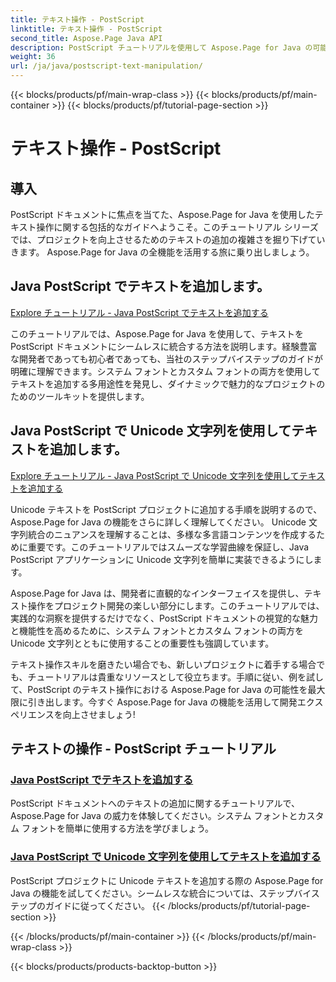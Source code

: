 ```yaml
---
title: テキスト操作 - PostScript
linktitle: テキスト操作 - PostScript
second_title: Aspose.Page Java API
description: PostScript チュートリアルを使用して Aspose.Page for Java の可能性を解き放ちます。 Unicode 文字列を含むテキストを簡単に追加して、プロジェクトを強化します。
weight: 36
url: /ja/java/postscript-text-manipulation/
---
```


{{< blocks/products/pf/main-wrap-class >}}
{{< blocks/products/pf/main-container >}}
{{< blocks/products/pf/tutorial-page-section >}}

# テキスト操作 - PostScript


## 導入

PostScript ドキュメントに焦点を当てた、Aspose.Page for Java を使用したテキスト操作に関する包括的なガイドへようこそ。このチュートリアル シリーズでは、プロジェクトを向上させるためのテキストの追加の複雑さを掘り下げていきます。 Aspose.Page for Java の全機能を活用する旅に乗り出しましょう。

## Java PostScript でテキストを追加します。
[Explore チュートリアル - Java PostScript でテキストを追加する](./add-text/)

このチュートリアルでは、Aspose.Page for Java を使用して、テキストを PostScript ドキュメントにシームレスに統合する方法を説明します。経験豊富な開発者であっても初心者であっても、当社のステップバイステップのガイドが明確に理解できます。システム フォントとカスタム フォントの両方を使用してテキストを追加する多用途性を発見し、ダイナミックで魅力的なプロジェクトのためのツールキットを提供します。

## Java PostScript で Unicode 文字列を使用してテキストを追加します。
[Explore チュートリアル - Java PostScript で Unicode 文字列を使用してテキストを追加する](./add-text-unicode/)

Unicode テキストを PostScript プロジェクトに追加する手順を説明するので、Aspose.Page for Java の機能をさらに詳しく理解してください。 Unicode 文字列統合のニュアンスを理解することは、多様な多言語コンテンツを作成するために重要です。このチュートリアルではスムーズな学習曲線を保証し、Java PostScript アプリケーションに Unicode 文字列を簡単に実装できるようにします。

Aspose.Page for Java は、開発者に直観的なインターフェイスを提供し、テキスト操作をプロジェクト開発の楽しい部分にします。このチュートリアルでは、実践的な洞察を提供するだけでなく、PostScript ドキュメントの視覚的な魅力と機能性を高めるために、システム フォントとカスタム フォントの両方を Unicode 文字列とともに使用することの重要性も強調しています。

テキスト操作スキルを磨きたい場合でも、新しいプロジェクトに着手する場合でも、チュートリアルは貴重なリソースとして役立ちます。手順に従い、例を試して、PostScript のテキスト操作における Aspose.Page for Java の可能性を最大限に引き出します。今すぐ Aspose.Page for Java の機能を活用して開発エクスペリエンスを向上させましょう!
## テキストの操作 - PostScript チュートリアル
### [Java PostScript でテキストを追加する](./add-text/)
PostScript ドキュメントへのテキストの追加に関するチュートリアルで、Aspose.Page for Java の威力を体験してください。システム フォントとカスタム フォントを簡単に使用する方法を学びましょう。
### [Java PostScript で Unicode 文字列を使用してテキストを追加する](./add-text-unicode/)
PostScript プロジェクトに Unicode テキストを追加する際の Aspose.Page for Java の機能を試してください。シームレスな統合については、ステップバイステップのガイドに従ってください。
{{< /blocks/products/pf/tutorial-page-section >}}

{{< /blocks/products/pf/main-container >}}
{{< /blocks/products/pf/main-wrap-class >}}

{{< blocks/products/products-backtop-button >}}
